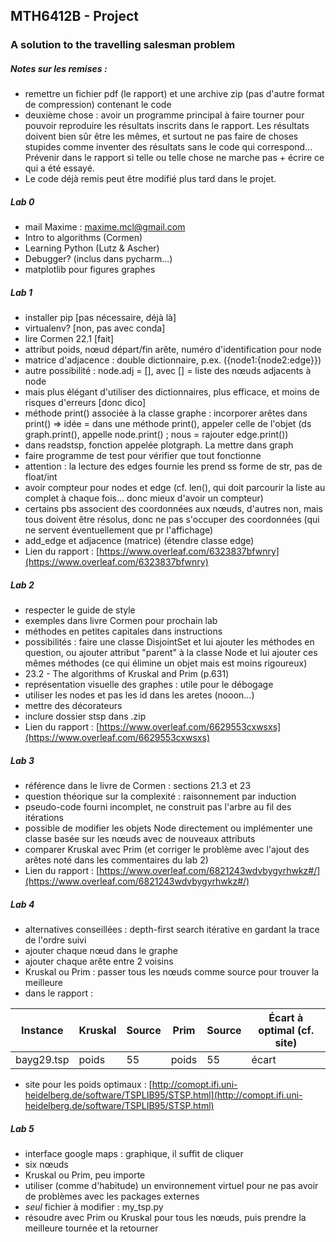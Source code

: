 ## MTH6412B - Project
### A solution to the travelling salesman problem

##### Notes sur les remises :
* remettre un fichier pdf (le rapport) et une archive zip (pas d'autre format de compression) contenant le code
* deuxième chose : avoir un programme principal à faire tourner pour pouvoir reproduire les résultats inscrits dans le rapport. Les résultats doivent bien sûr être les mêmes, et surtout ne pas faire de choses stupides comme inventer des résultats sans le code qui correspond... Prévenir dans le rapport si telle ou telle chose ne marche pas + écrire ce qui a été essayé.
* Le code déjà remis peut être modifié plus tard dans le projet.

##### Lab 0
* mail Maxime : maxime.mcl@gmail.com
* Intro to algorithms (Cormen)
* Learning Python (Lutz & Ascher)
* Debugger? (inclus dans pycharm...)
* matplotlib pour figures graphes

##### Lab 1
* installer pip [pas nécessaire, déjà là]
* virtualenv? [non, pas avec conda]
* lire Cormen 22.1 [fait]
* attribut poids, nœud départ/fin arête, numéro d'identification pour node
* matrice d'adjacence : double dictionnaire, p.ex. ({node1:{node2:edge}})
* autre possibilité : node.adj = [], avec [] = liste des nœuds adjacents à node
* mais plus élégant d'utiliser des dictionnaires, plus efficace, et moins de
risques d'erreurs [donc dico]
* méthode print() associée à la classe graphe : incorporer arêtes dans print()
=> idée = dans une méthode print(), appeler celle de l'objet (ds graph.print(),
appelle node.print() ; nous = rajouter edge.print())
* dans readstsp, fonction appelée plotgraph. La mettre dans graph
* faire programme de test pour vérifier que tout fonctionne
* attention : la lecture des edges fournie les prend ss forme de str, pas de
float/int
* avoir compteur pour nodes et edge (cf. len(), qui doit parcourir la liste au
complet à chaque fois... donc mieux d'avoir un compteur)
* certains pbs associent des coordonnées aux nœuds, d'autres non, mais tous
doivent être résolus, donc ne pas s'occuper des coordonnées (qui ne servent
éventuellement que pr l'affichage)
* add_edge et adjacence (matrice) (étendre classe edge)
* Lien du rapport : [https://www.overleaf.com/6323837bfwnry](https://www.overleaf.com/6323837bfwnry)

##### Lab 2
* respecter le guide de style
* exemples dans livre Cormen pour prochain lab
* méthodes en petites capitales dans instructions
* possibilités : faire une classe DisjointSet et lui ajouter les méthodes en question,
ou ajouter attribut "parent" à la classe Node et lui ajouter ces mêmes méthodes (ce qui élimine un objet mais est moins rigoureux)
* 23.2 - The algorithms of Kruskal and Prim (p.631)
* représentation visuelle des graphes : utile pour le débogage
* utiliser les nodes et pas les id dans les aretes (nooon...)
* mettre des décorateurs
* inclure dossier stsp dans .zip
* Lien du rapport : [https://www.overleaf.com/6629553cxwsxs](https://www.overleaf.com/6629553cxwsxs)

##### Lab 3
* référence dans le livre de Cormen : sections 21.3 et 23
* question théorique sur la complexité : raisonnement par induction
* pseudo-code fourni incomplet, ne construit pas l'arbre au fil des itérations
* possible de modifier les objets Node directement ou implémenter une classe basée sur les nœuds avec de nouveaux attributs
* comparer Kruskal avec Prim (et corriger le problème avec l'ajout des arêtes noté dans les commentaires du lab 2)
* Lien du rapport : [https://www.overleaf.com/6821243wdvbygyrhwkz#/](https://www.overleaf.com/6821243wdvbygyrhwkz#/)

##### Lab 4
* alternatives conseillées : depth-first search itérative en gardant la trace de l'ordre suivi
* ajouter chaque nœud dans le graphe
* ajouter chaque arête entre 2 voisins
* Kruskal ou Prim : passer tous les nœuds comme source pour trouver la meilleure
* dans le rapport :

| Instance | Kruskal | Source | Prim | Source | Écart à optimal (cf. site) |
| -------- | ------- | ------ | ---- | ------ | -------------------------- |
| bayg29.tsp | poids | 55 | poids | 55 | écart |

* site pour les poids optimaux : [http://comopt.ifi.uni-heidelberg.de/software/TSPLIB95/STSP.html](http://comopt.ifi.uni-heidelberg.de/software/TSPLIB95/STSP.html)

##### Lab 5
* interface google maps : graphique, il suffit de cliquer
* six nœuds
* Kruskal ou Prim, peu importe
* utiliser (comme d'habitude) un environnement virtuel pour ne pas avoir de problèmes avec les packages externes
* _seul_ fichier à modifier : my\_tsp.py
* résoudre avec Prim ou Kruskal pour tous les nœuds, puis prendre la meilleure tournée et la retourner
